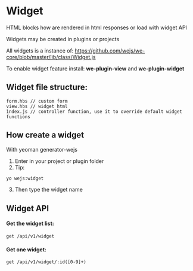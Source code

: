 # Widget

HTML blocks how are rendered in html responses or load with widget API

Widgets may be created in plugins or projects

All widgets is a instance of: https://github.com/wejs/we-core/blob/master/lib/class/Widget.js

To enable widget feature install: **we-plugin-view** and **we-plugin-widget**

## Widget file structure:

```
form.hbs // custom form
view.hbs // widget html
ìndex.js // controller function, use it to override default widget functions
```

## How create a widget
With yeoman generator-wejs

1. Enter in your project or plugin folder
2. Tip:
```sh
yo wejs:widget
```
3. Then type the widget name

## Widget API

#### Get the widget list:
```
get /api/v1/widget
```

#### Get one widget:
```
get /api/v1/widget/:id([0-9]+)
```

